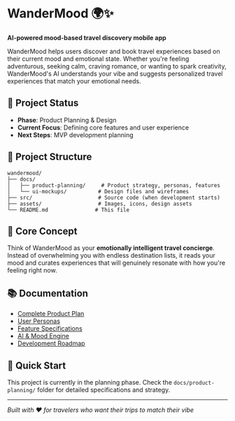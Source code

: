 # WanderMood 🌍✨

**AI-powered mood-based travel discovery mobile app**

WanderMood helps users discover and book travel experiences based on their current mood and emotional state. Whether you're feeling adventurous, seeking calm, craving romance, or wanting to spark creativity, WanderMood's AI understands your vibe and suggests personalized travel experiences that match your emotional needs.

## 🎯 Project Status
- **Phase**: Product Planning & Design
- **Current Focus**: Defining core features and user experience
- **Next Steps**: MVP development planning

## 📁 Project Structure

```
wandermood/
├── docs/
│   ├── product-planning/     # Product strategy, personas, features
│   └── ui-mockups/          # Design files and wireframes
├── src/                     # Source code (when development starts)
├── assets/                  # Images, icons, design assets
└── README.md               # This file
```

## 🧠 Core Concept

Think of WanderMood as your **emotionally intelligent travel concierge**. Instead of overwhelming you with endless destination lists, it reads your mood and curates experiences that will genuinely resonate with how you're feeling right now.

## 📚 Documentation

- [Complete Product Plan](docs/product-planning/product-plan.md)
- [User Personas](docs/product-planning/user-personas.md)
- [Feature Specifications](docs/product-planning/features.md)
- [AI & Mood Engine](docs/product-planning/ai-mood-engine.md)
- [Development Roadmap](docs/product-planning/roadmap.md)

## 🚀 Quick Start

This project is currently in the planning phase. Check the `docs/product-planning/` folder for detailed specifications and strategy.

---

*Built with ❤️ for travelers who want their trips to match their vibe*
